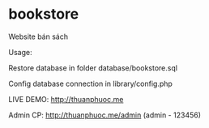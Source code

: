# bookstore
Website bán sách

Usage:

Restore database in folder database/bookstore.sql

Config database connection in library/config.php

LIVE DEMO: http://thuanphuoc.me

Admin CP: http://thuanphuoc.me/admin (admin - 123456)
